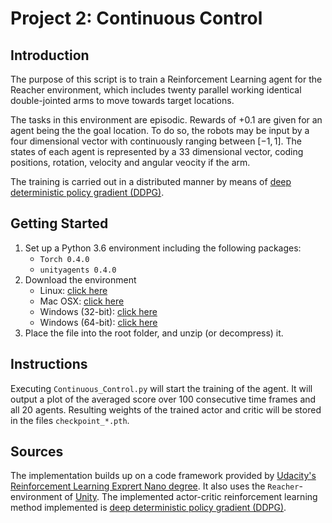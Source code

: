 # Project 2: Continuous Control


## Introduction

The purpose of this script is to train a Reinforcement Learning agent for the Reacher environment, which includes twenty parallel working identical double-jointed arms to move towards target locations.

The tasks in this environment are episodic. 
Rewards of +0.1 are given for an agent being the the goal location.
To do so, the robots may be input by a four dimensional vector with continuously ranging between $[-1,1]$. 
The states of each agent is represented by a 33 dimensional vector, coding positions, rotation, velocity and angular veocity if the arm.

The training is carried out in a distributed manner by means of [deep deterministic policy gradient (DDPG)](https://arxiv.org/abs/1509.02971).


## Getting Started

1. Set up a Python 3.6 environment including the following packages:
    - `Torch 0.4.0`
    - `unityagents 0.4.0`
2. Download the environment
    - Linux: [click here](https://s3-us-west-1.amazonaws.com/udacity-drlnd/P2/Reacher/Reacher_Linux.zip)
    - Mac OSX: [click here](https://s3-us-west-1.amazonaws.com/udacity-drlnd/P2/Reacher/Reacher.app.zip)
    - Windows (32-bit): [click here](https://s3-us-west-1.amazonaws.com/udacity-drlnd/P2/Reacher/Reacher_Windows_x86.zip)
    - Windows (64-bit): [click here](https://s3-us-west-1.amazonaws.com/udacity-drlnd/P2/Reacher/Reacher_Windows_x86_64.zip)     
3. Place the file into the root folder, and unzip (or decompress) it.


## Instructions

Executing `Continuous_Control.py` will start the training of the agent. 
It will output a plot of the averaged score over 100 consecutive time frames and all 20 agents. 
Resulting weights of the trained actor and critic will be stored in the files `checkpoint_*.pth`.

## Sources

The implementation builds up on a code framework provided by [Udacity's Reinforcement Learning Exprert Nano degree](https://www.udacity.com/course/deep-reinforcement-learning-nanodegree--nd893).
It also uses the `Reacher`-environment of [Unity](https://unity.com/de/products/machine-learning-agents).
The implemented actor-critic reinforcement learning method implemented is [deep deterministic policy gradient (DDPG)](https://arxiv.org/abs/1509.02971).